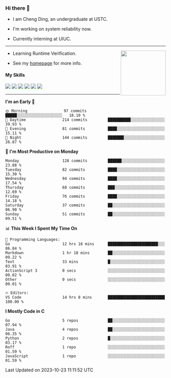 ### Hi there 👋

* I am Cheng Ding, an undergraduate at USTC.
  
* I'm working on system reliability now.

* Currently interning at UIUC.

---

<img align="right" height="141" src="https://stats-of-repos-onds.vercel.app/api?username=IrisesD&theme=tokyonight&show_icons=true&count_private=true">

-  Learning Runtime Verification.

-  See my [homepage](https://irisesd.github.io) for more info.

#### My Skills

![](https://img.shields.io/badge/C++-65318e?logo=cplusplus&logoColor=fff)
![](https://img.shields.io/badge/Python-3e74a2?logo=python&logoColor=fff)
![](https://img.shields.io/badge/C-5654a2?logo=c&logoColor=fff)
![](https://img.shields.io/badge/Go-00aaff?logo=go&logoColor=fff)
![](https://img.shields.io/badge/Docker-0088ff?logo=docker&logoColor=fff)
![](https://img.shields.io/badge/Apache-D22128?logo=apache&logoColor=fff)

---
<!--START_SECTION:waka-->
**I'm an Early 🐤** 

```text
🌞 Morning                97 commits          █████░░░░░░░░░░░░░░░░░░░░   18.10 % 
🌆 Daytime                214 commits         ██████████░░░░░░░░░░░░░░░   39.93 % 
🌃 Evening                81 commits          ████░░░░░░░░░░░░░░░░░░░░░   15.11 % 
🌙 Night                  144 commits         ███████░░░░░░░░░░░░░░░░░░   26.87 % 
```
📅 **I'm Most Productive on Monday** 

```text
Monday                   128 commits         ██████░░░░░░░░░░░░░░░░░░░   23.88 % 
Tuesday                  82 commits          ████░░░░░░░░░░░░░░░░░░░░░   15.30 % 
Wednesday                94 commits          ████░░░░░░░░░░░░░░░░░░░░░   17.54 % 
Thursday                 68 commits          ███░░░░░░░░░░░░░░░░░░░░░░   12.69 % 
Friday                   76 commits          ████░░░░░░░░░░░░░░░░░░░░░   14.18 % 
Saturday                 37 commits          ██░░░░░░░░░░░░░░░░░░░░░░░   06.90 % 
Sunday                   51 commits          ██░░░░░░░░░░░░░░░░░░░░░░░   09.51 % 
```


📊 **This Week I Spent My Time On** 

```text
💬 Programming Languages: 
Go                       12 hrs 16 mins      ██████████████████████░░░   86.84 % 
Markdown                 1 hr 18 mins        ██░░░░░░░░░░░░░░░░░░░░░░░   09.22 % 
Text                     33 mins             █░░░░░░░░░░░░░░░░░░░░░░░░   03.91 % 
ActionScript 3           0 secs              ░░░░░░░░░░░░░░░░░░░░░░░░░   00.02 % 
Other                    0 secs              ░░░░░░░░░░░░░░░░░░░░░░░░░   00.01 % 

🔥 Editors: 
VS Code                  14 hrs 8 mins       █████████████████████████   100.00 % 
```

**I Mostly Code in C** 

```text
Go                       5 repos             ██░░░░░░░░░░░░░░░░░░░░░░░   07.94 % 
Java                     4 repos             ██░░░░░░░░░░░░░░░░░░░░░░░   06.35 % 
Python                   2 repos             █░░░░░░░░░░░░░░░░░░░░░░░░   03.17 % 
Roff                     1 repo              ░░░░░░░░░░░░░░░░░░░░░░░░░   01.59 % 
JavaScript               1 repo              ░░░░░░░░░░░░░░░░░░░░░░░░░   01.59 % 
```




 Last Updated on 2023-10-23 11:11:52 UTC
<!--END_SECTION:waka-->

